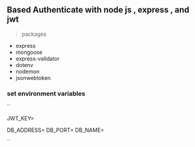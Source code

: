 ## Based Authenticate with node js , express , and jwt 


>packages
- express
- mongoose 
- express-validator 
- dotenv 
- nodemon 
- jsonwebtoken



### set environment variables 

``

JWT_KEY=<your secert>

DB_ADDRESS=<your database addrres>
DB_PORT=<dataabse port>
DB_NAME=<database name>


``